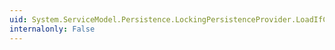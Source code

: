 ```yaml
---
uid: System.ServiceModel.Persistence.LockingPersistenceProvider.LoadIfChanged(System.TimeSpan,System.Object,System.Object@)
internalonly: False
---
```


